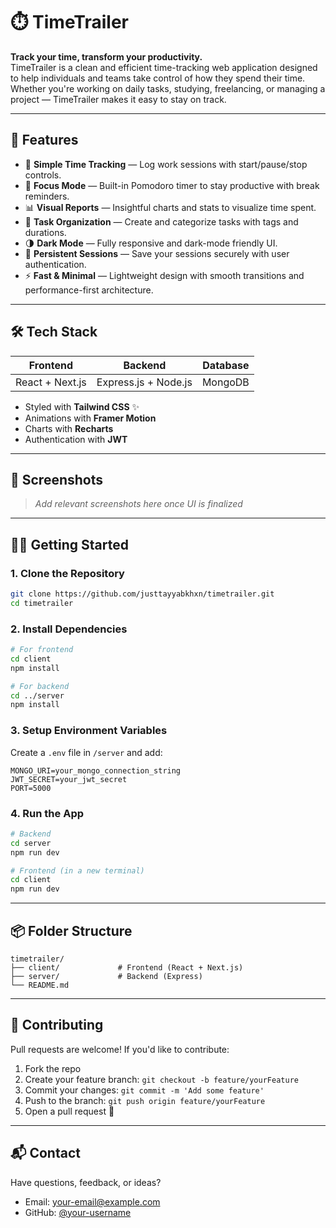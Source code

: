 # ⏱️ TimeTrailer

**Track your time, transform your productivity.**  
TimeTrailer is a clean and efficient time-tracking web application designed to help individuals and teams take control of how they spend their time. Whether you're working on daily tasks, studying, freelancing, or managing a project — TimeTrailer makes it easy to stay on track.

---

## 🚀 Features

- 🔄 **Simple Time Tracking** — Log work sessions with start/pause/stop controls.
- 🧠 **Focus Mode** — Built-in Pomodoro timer to stay productive with break reminders.
- 📊 **Visual Reports** — Insightful charts and stats to visualize time spent.
- 📅 **Task Organization** — Create and categorize tasks with tags and durations.
- 🌗 **Dark Mode** — Fully responsive and dark-mode friendly UI.
- 💾 **Persistent Sessions** — Save your sessions securely with user authentication.
- ⚡ **Fast & Minimal** — Lightweight design with smooth transitions and performance-first architecture.

---

## 🛠️ Tech Stack

| Frontend | Backend | Database |
|---------|---------|----------|
| React + Next.js | Express.js + Node.js | MongoDB |

- Styled with **Tailwind CSS** ✨
- Animations with **Framer Motion**
- Charts with **Recharts**
- Authentication with **JWT**

---

## 📸 Screenshots

> _Add relevant screenshots here once UI is finalized_

---

## 🧑‍💻 Getting Started

### 1. Clone the Repository

```bash
git clone https://github.com/justtayyabkhxn/timetrailer.git
cd timetrailer
````

### 2. Install Dependencies

```bash
# For frontend
cd client
npm install

# For backend
cd ../server
npm install
```

### 3. Setup Environment Variables

Create a `.env` file in `/server` and add:

```env
MONGO_URI=your_mongo_connection_string
JWT_SECRET=your_jwt_secret
PORT=5000
```

### 4. Run the App

```bash
# Backend
cd server
npm run dev

# Frontend (in a new terminal)
cd client
npm run dev
```

---

## 📦 Folder Structure

```
timetrailer/
├── client/             # Frontend (React + Next.js)
├── server/             # Backend (Express)
└── README.md
```

---

## 🤝 Contributing

Pull requests are welcome! If you'd like to contribute:

1. Fork the repo
2. Create your feature branch: `git checkout -b feature/yourFeature`
3. Commit your changes: `git commit -m 'Add some feature'`
4. Push to the branch: `git push origin feature/yourFeature`
5. Open a pull request 🚀

---


## 📬 Contact

Have questions, feedback, or ideas?

* Email: [your-email@example.com](mailto:tayyabkhangk4734@gmail.com)
* GitHub: [@your-username](https://github.com/justtayyabkhxn)

```
